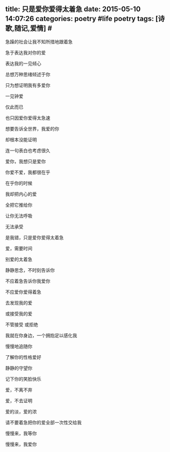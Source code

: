 title: 只是爱你爱得太着急
date: 2015-05-10 14:07:26
categories: poetry #life poetry
tags: [诗歌,随记,爱情]  # <!--more-->
---

急躁的社会让我不知所措地跟着急

急于表达我对你的爱

表达我的一见倾心


总想万种思绪倾述于你

只为想证明我有多爱你

一见钟爱

仅此而已

<!--more-->

也只因爱你爱得太急速

想要告诉全世界，我爱的你

却根本没能证明

连一句表白也考虑很久



爱你，我想只是爱你

你爱不爱，我都很在乎

在乎你的时候

我却把内心的爱

全把它推给你

让你无法呼吸

无法承受



是我错，只是爱你爱得太着急

爱，需要时间

别爱的太着急

静静思念，不时刻告诉你



不应着急告诉你我爱你

不应爱你爱得着急

去发现我的爱

或接受我的爱

不管接受 或拒绝

我就在你身边，一个拥抱足以感化我



慢慢地追随你

了解你的性格爱好

静静的守望你

记下你的笑脸快乐

爱，不离不弃

爱，不去证明



爱的淡，爱的浓

请不要着急把你的爱全部一次性交给我

慢慢来，我等你

慢慢来，我爱你

